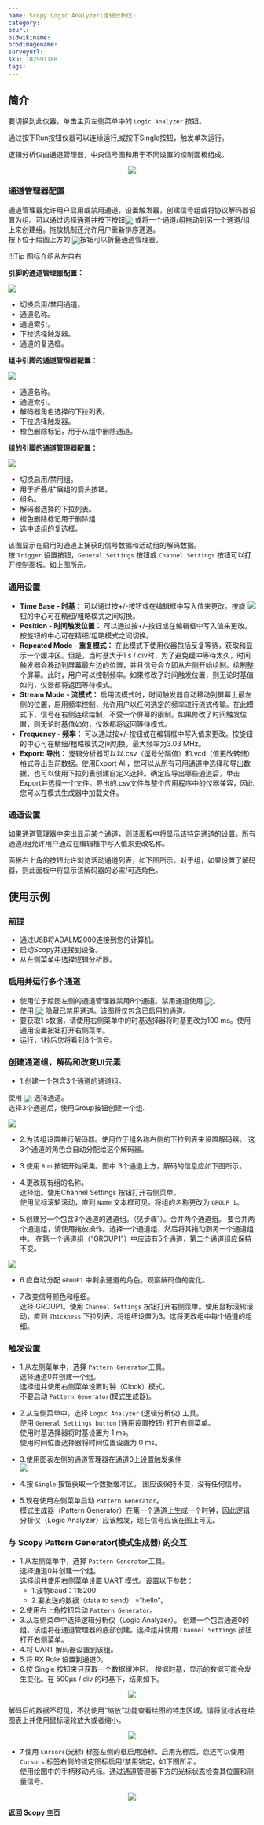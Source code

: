 ```yaml
---
name: Scopy Logic Analyzer(逻辑分析仪)
category: 
bzurl: 
oldwikiname: 
prodimagename:
surveyurl: 
sku: 102991188
tags:
---
```



## 简介

要切换到此仪器，单击主页左侧菜单中的 `Logic Analyzer` 按钮。
 
通过按下Run按钮仪器可以连续运行,或按下Single按钮，触发单次运行。
 
逻辑分析仪由通道管理器，中央信号图和用于不同设置的控制面板组成。


<div align="center">
<figure>
  <a href="https://wiki.analog.com/_media/university/tools/m2k/scopy/la-initial.png?cache=" target="_blank"><img src="https://wiki.analog.com/_media/university/tools/m2k/scopy/la-initial.png?cache=&w=900&h=518&tok=1114d9"  />
  </a>
</figure>
</div>



### 通道管理器配置

通道管理器允许用户启用或禁用通道，设置触发器，创建信号组或将协议解码器设置为组。可以通过选择通道并按下按钮![](https://wiki.analog.com/_media/university/tools/m2k/scopy/la-group-btn.png)  或将一个通道/组拖动到另一个通道/组上来创建组。拖放机制还允许用户重新排序通道。  
按下位于绘图上方的 ![](https://wiki.analog.com/_media/university/tools/m2k/collapse.png)按钮可以折叠通道管理器。  
  
!!!Tip
        图标介绍从左自右


**引脚的通道管理器配置：** 

![](https://wiki.analog.com/_media/university/tools/m2k/scopy/scopy_initial_pin.png)

- 切换启用/禁用通道。
- 通道名称。
- 通道索引。
- 下拉选择触发器。
- 通道的复选框。


**组中引脚的通道管理器配置：**

![](https://wiki.analog.com/_media/university/tools/m2k/scopy/scopy_group_pin.png)

- 通道名称。
- 通道索引。
- 解码器角色选择的下拉列表。
- 下拉选择触发器。
- 橙色删除标记，用于从组中删除通道。


**组的引脚的通道管理器配置：**

![](https://wiki.analog.com/_media/university/tools/m2k/scopy/scopy_group.png)

- 切换启用/禁用组。
- 用于折叠/扩展组的箭头按钮。
- 组名。
- 解码器选择的下拉列表。
- 橙色删除标记用于删除组
- 选中该组的复选框。  

该图显示在启用的通道上捕获的信号数据和活动组的解码数据。  
按 `Trigger` 设置按钮，`General Settings` 按钮或 `Channel Settings` 按钮可以打开控制面板。如上图所示。


### 通用设置



<div class="method1">

  <img src="https://wiki.analog.com/_media/university/tools/m2k/scopy/la-general-settings.png?cache=&w=264&h=609&tok=ffecbb" >

</div>



- **Time Base - 时基：** 可以通过按+/-按钮或在编辑框中写入值来更改。按旋钮的中心可在精细/粗略模式之间切换。
- **Position - 时间触发位置：** 可以通过按+/-按钮或在编辑框中写入值来更改。按旋钮的中心可在精细/粗略模式之间切换。
- **Repeated Mode - 重复模式：** 在此模式下使用仪器包括反复等待，获取和显示一个缓冲区。但是，当时基大于1 s / div时，为了避免缓冲等待太久，时间触发器会移动到屏幕最左边的位置，并且信号会立即从左侧开始绘制。绘制整个屏幕。此时，用户可以控制频率。如果修改了时间触发位置，则无论时基值如何，仪器都将返回等待模式。
- **Stream Mode - 流模式：** 启用流模式时，时间触发器自动移动到屏幕上最左侧的位置，启用频率控制，允许用户以任何选定的频率进行流式传输。在此模式下，信号在右侧连续绘制，不受一个屏幕的限制。如果修改了时间触发位置，则无论时基值如何，仪器都将返回等待模式。
- **Frequency - 频率：** 可以通过按+/-按钮或在编辑框中写入值来更改。按旋钮的中心可在精细/粗略模式之间切换。最大频率为3.03 MHz。
- **Export: 导出：** 逻辑分析器可以以.csv（逗号分隔值）和.vcd（值更改转储）格式导出当前数据。使用Export All，您可以从所有可用通道中选择和导出数据，也可以使用下拉列表创建自定义选择。确定应导出哪些通道后，单击Export并选择一个文件。导出的.csv文件与整个应用程序中的仪器兼容，因此您可以在模式生成器中加载文件。



### 通道设置


如果通道管理器中突出显示某个通道，则该面板中将显示该特定通道的设置。所有通道/组允许用户通过在编辑框中写入值来更改名称。  
  
面板右上角的按钮允许浏览活动通道列表，如下图所示。对于组，如果设置了解码器，则此面板中将显示该解码器的必需/可选角色。



## 使用示例

### 前提

- 通过USB将ADALM2000连接到您的计算机。
- 启动Scopy并连接到设备。
- 从左侧菜单中选择逻辑分析器。



### 启用并运行多个通道

- 使用位于绘图左侧的通道管理器禁用8个通道。禁用通道使用 ![](https://wiki.analog.com/_media/university/tools/m2k/scopy/la-onoff.png)。
- 使用 ![](https://wiki.analog.com/_media/university/tools/m2k/scopy_hide_inactive.png) 隐藏已禁用通道。该图将仅包含已启用的通道。
- 要获取1 s数据，请使用右侧菜单中的时基选择器将时基更改为100 ms。使用通用设置按钮打开右侧菜单。
- 运行，1秒后您将看到8个信号。


### 创建通道组，解码和改变UI元素

- 1.创建一个包含3个通道的通道组。

使用 ![](https://wiki.analog.com/_media/university/tools/m2k/scopy_select_channel.png) 选择通道。  
选择3个通道后，使用Group按钮创建一个组.

![](https://wiki.analog.com/_media/university/tools/m2k/scopy/create-group.gif)


- 2.为该组设置并行解码器。使用位于组名称右侧的下拉列表来设置解码器。
这3个通道的角色会自动分配给这个解码器。


- 3.使用 `Run` 按钮开始采集。图中 3个通道上方，解码的信息应如下图所示。  


- 4.更改现有组的名称。  
选择组。使用Channel Settings 按钮打开右侧菜单。  
使用鼠标滚轮滚动，直到 `Name` 文本框可见。将组的名称更改为 `GROUP 1`。  
  

- 5.创建另一个包含3个通道的通道组。（见步骤1）。合并两个通道组。
要合并两个通道组，请使用拖放操作。选择一个通道组，然后将其拖动到另一个通道组中。
在第一个通道组（“GROUP1”）中应该有5个通道，第二个通道组应保持不变。  


![](https://wiki.analog.com/_media/university/tools/m2k/scopy/merge-groups.gif)




- 6.应自动分配 `GROUP1` 中剩余通道的角色。观察解码值的变化。  

 
- 7.改变信号颜色和粗细。  
选择 GROUP1。使用 `Channel Settings` 按钮打开右侧菜单。使用鼠标滚轮滚动，直到 `Thickness` 下拉列表。将粗细设置为3。这将更改组中每个通道的粗细。



### 触发设置

- 1.从左侧菜单中，选择 `Pattern Generator`工具。  
选择通道0并创建一个组。  
选择组并使用右侧菜单设置时钟（Clock）模式。  
不要启动 `Pattern Generator`(模式生成器)。
 
- 2.从左侧菜单中，选择 `Logic Analyzer` (逻辑分析仪) 工具。  
使用 `General Settings button` (通用设置按钮) 打开右侧菜单。  
使用时基选择器将时基设置为 1 ms。  
使用时间位置选择器将时间位置设置为 0 ms。
 
- 3.使用图表左侧的通道管理器在通道0上设置触发条件  
![](https://wiki.analog.com/_media/university/tools/m2k/scopy/scopy_initial_pin.png)


- 4.按 `Single` 按钮获取一个数据缓冲区。
图应该保持不变，没有任何信号。


- 5.现在使用左侧菜单启动 `Pattern Generator`。  
模式生成器（Pattern Generator）在第一个通道上生成一个时钟，因此逻辑分析仪（Logic Analyzer）应该触发，现在信号应该在图上可见。


### 与 Scopy Pattern Generator(模式生成器) 的交互

- 1.从左侧菜单中，选择 `Pattern Generator`工具。  
选择通道0并创建一个组。  
选择组并使用右侧菜单设置 UART 模式。设置以下参数：
    - 1.波特baud：115200
    - 2.要发送的数据（data to send） =“hello”。
- 2.使用右上角按钮启动 `Pattern Generator`。
- 3.从左侧菜单中选择逻辑分析仪（Logic Analyzer）。
创建一个包含通道0的组。该组将在通道管理器的底部创建。选择组并使用 `Channel Settings` 按钮打开右侧菜单。
- 4.将 UART 解码器设置到该组。
- 5.将 RX Role 设置到通道0。
- 6.按 Single 按钮来只获取一个数据缓冲区。
根据时基，显示的数据可能会发生变化。在 500μs / div 的时基下，结果如下。


<div align="center">
<figure>
  <a href="https://wiki.analog.com/_media/university/tools/m2k/scopy/scopy_uart.png?cache=" target="_blank"><img src="https://wiki.analog.com/_media/university/tools/m2k/scopy/scopy_uart.png"  />
  </a>
</figure>
</div>


解码后的数据不可见，不妨使用“缩放”功能查看绘图的特定区域。请将鼠标放在绘图表上并使用鼠标滚轮放大或者缩小。



<div align="center">
<figure>
  <a href="https://wiki.analog.com/_media/university/tools/m2k/scopy/scopy_zoom.png?cache=" target="_blank"><img src="https://wiki.analog.com/_media/university/tools/m2k/scopy/scopy_zoom.png"  />
  </a>
</figure>
</div>


- 7.使用 `Cursors`(光标) 标签左侧的框启用游标。启用光标后，您还可以使用 `Cursors` 标签右侧的锁定图标启用/禁用锁定，如下图所示。  
使用绘图中的手柄移动光标。通过通道管理器下方的光标状态检查其位置和测量信号。  


<div align="center">
<figure>
  <a href="https://wiki.analog.com/_media/university/tools/m2k/scopy/scopy_cursors2.png?cache=" target="_blank"><img src="https://wiki.analog.com/_media/university/tools/m2k/scopy/scopy_cursors2.png"  />
  </a>
</figure>
</div>




**返回 [Scopy](http://wiki.seeedstudio.com/cn/ADALM2000-M2K-Scopy) 主页**



<style>
.title{
font-size:22px;
text-indent:20px;  
float:left;
line-height:66px
}
.method1{
  :center;
  float:right;
}
/*vertical-align:middle  是依赖div内子元素最高的行高来实现对某元素居中的，而我们只需要建立一个新元素，给他加上inline-block属性 再把他高度设置为100%就行了,在下面的<img>设置vertical-align就生效了*/
.tiptop{
  height:100%;
  display:inline-block;
  vertical-align:middle;
}
img{
  vertical-align:middle;
}

.text{
  float:left  
}
</style>

